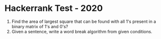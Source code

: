 # Hackerrank Test - 2020  
  
1. Find the area of largest square that can be found with all 1's present in a binary matrix of 1's and 0's?  
2. Given a sentence, write a word break algorithm from given conditions.  
